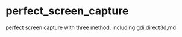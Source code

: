 perfect_screen_capture
======================

perfect screen capture with three method, including gdi,direct3d,md
